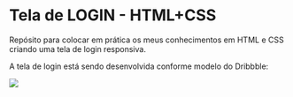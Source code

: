 # Tela de LOGIN - HTML+CSS

Repósito para colocar em prática os meus conhecimentos em HTML e CSS criando uma tela de login responsiva.

A tela de login está sendo desenvolvida conforme modelo do Dribbble:

<img src = "https://cdn.dribbble.com/users/5508967/screenshots/14701556/media/6ae970c74c19d363081de7483416617d.png?resize=800x600&vertical=center"/>
